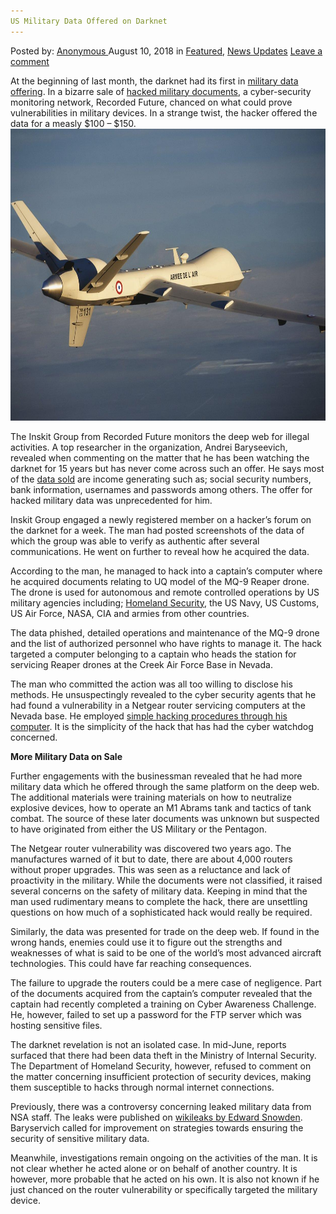 ```yaml
---
US Military Data Offered on Darknet
---
```

<article class="post-listing post-26531 post type-post status-publish format-standard has-post-thumbnail hentry 
 tag-darknet tag-data tag-military tag-offered">
<div class="post-inner">
<span>Posted by: <a href="https://www.deepdotweb.com/author/anony/" title="">Anonymous </a></span>
<span>August 10, 2018</span>
<span>in <a href="https://www.deepdotweb.com/category/deepdot-news/" rel="category tag">Featured</a>, <a href="https://www.deepdotweb.com/category/news-updates/" rel="category tag">News Updates</a></span>
<span><a href="https://www.deepdotweb.com/2018/08/10/us-military-data-offered-on-darknet/#respond">Leave a comment</a></span>


<p>At the beginning of last month, the darknet had its first in <a href="https://knews.kg/2018/07/17/darknet-protiv-pentagona-haker-prodaval-dokumenty-armii-ssha-po-200/">military data offering</a>. In a bizarre sale of <a href="https://www.deepdotweb.com/2018/07/26/hacker-attempted-to-sell-u-s-military-drone-files-on-the-dark-web/">hacked military documents</a>, a cyber-security monitoring network, Recorded Future, chanced on what could prove vulnerabilities in military devices. In a strange twist, the hacker offered the data for a measly $100 &#8211; $150.<img class="wp-image-26535 aligncenter" src="/imgs/2018/08/image-result-for-mq-9-reaper-drone.jpeg" alt="Image result for mq-9 reaper drone" width="699" height="467" /></p>
<p>The Inskit Group from Recorded Future monitors the deep web for illegal activities. A top researcher in the organization, Andrei Baryseevich, revealed when commenting on the matter that he has been watching the darknet for 15 years but has never come across such an offer. He says most of the <a href="https://www.deepdotweb.com/?s=hacked+data">data sold</a> are income generating such as; social security numbers, bank information, usernames and passwords among others. The offer for hacked military data was unprecedented for him.</p>
<p>Inskit Group engaged a newly registered member on a hacker’s forum on the darknet for a week. The man had posted screenshots of the data of which the group was able to verify as authentic after several communications. He went on further to reveal how he acquired the data.</p>
<p>According to the man, he managed to hack into a captain’s computer where he acquired documents relating to UQ model of the MQ-9 Reaper drone. The drone is used for autonomous and remote controlled operations by US military agencies including; <a href="https://www.deepdotweb.com/?s=Homeland+security">Homeland Security</a>, the US Navy, US Customs, US Air Force, NASA, CIA and armies from other countries.</p>
<p>The data phished, detailed operations and maintenance of the MQ-9 drone and the list of authorized personnel who have rights to manage it. The hack targeted a computer belonging to a captain who heads the station for servicing Reaper drones at the Creek Air Force Base in Nevada.</p>
<p>The man who committed the action was all too willing to disclose his methods. He unsuspectingly revealed to the cyber security agents that he had found a vulnerability in a Netgear router servicing computers at the Nevada base. He employed <a href="https://www.deepdotweb.com/2017/09/04/setup-pentest-lab/">simple hacking procedures through his computer</a>. It is the simplicity of the hack that has had the cyber watchdog concerned.</p>
<p><strong>More Military Data on Sale</strong></p>
<p>Further engagements with the businessman revealed that he had more military data which he offered through the same platform on the deep web. The additional materials were training materials on how to neutralize explosive devices, how to operate an M1 Abrams tank and tactics of tank combat. The source of these later documents was unknown but suspected to have originated from either the US Military or the Pentagon.</p>
<p>The Netgear router vulnerability was discovered two years ago. The manufactures warned of it but to date, there are about 4,000 routers without proper upgrades. This was seen as a reluctance and lack of proactivity in the military. While the documents were not classified, it raised several concerns on the safety of military data. Keeping in mind that the man used rudimentary means to complete the hack, there are unsettling questions on how much of a sophisticated hack would really be required.</p>
<p>Similarly, the data was presented for trade on the deep web. If found in the wrong hands, enemies could use it to figure out the strengths and weaknesses of what is said to be one of the world’s most advanced aircraft technologies. This could have far reaching consequences.</p>
<p>The failure to upgrade the routers could be a mere case of negligence. Part of the documents acquired from the captain’s computer revealed that the captain had recently completed a training on Cyber Awareness Challenge. He, however, failed to set up a password for the FTP server which was hosting sensitive files.</p>
<p>The darknet revelation is not an isolated case. In mid-June, reports surfaced that there had been data theft in the Ministry of Internal Security. The Department of Homeland Security, however, refused to comment on the matter concerning insufficient protection of security devices, making them susceptible to hacks through normal internet connections.</p>
<p>Previously, there was a controversy concerning leaked military data from NSA staff. The leaks were published on <a href="https://www.deepdotweb.com/2018/04/11/snowden-documents-reveal-the-nsa-has-been-tracking-bitcoin-users-since-at-least-2013/">wikileaks by Edward Snowden</a>. Baryservich called for improvement on strategies towards ensuring the security of sensitive military data.</p>
<p>Meanwhile, investigations remain ongoing on the activities of the man. It is not clear whether he acted alone or on behalf of another country. It is however, more probable that he acted on his own. It is also not known if he just chanced on the router vulnerability or specifically targeted the military device.</p>
</div>
<span style="display:none"><a href="https://www.deepdotweb.com/tag/darknet/" rel="tag">darknet</a> <a href="https://www.deepdotweb.com/tag/data/" rel="tag">data</a> <a href="https://www.deepdotweb.com/tag/military/" rel="tag">military</a> <a href="https://www.deepdotweb.com/tag/offered/" rel="tag">offered</a></span> <span style="display:none" class="updated">2018-08-10<a href="https://www.deepdotweb.com/author/anony/" title="Posts by Anonymous" rel="author">Anonymous</a></strong></div>
</div>
</article>

